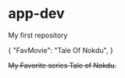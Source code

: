 # app-dev
My first repository


{
  "FavMovie": "Tale Of Nokdu", 
}

~~My Favorite series Tale of Nokdu.~~

